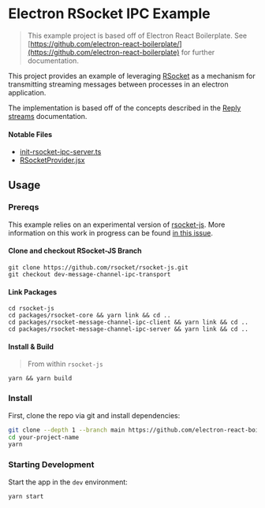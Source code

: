 # Electron RSocket IPC Example

> This example project is based off of Electron React Boilerplate. See [https://github.com/electron-react-boilerplate/](https://github.com/electron-react-boilerplate) for further documentation.

This project provides an example of leveraging [RSocket](https://rsocket.io) as a mechanism for transmitting streaming messages between processes in an electron application.

The implementation is based off of the concepts described in the [Reply streams](https://www.electronjs.org/docs/latest/tutorial/message-ports/#reply-streams) documentation.

#### Notable Files

- [init-rsocket-ipc-server.ts](./src/main/init-rsocket-ipc-server.ts)
- [RSocketProvider.jsx](./src/renderer/contexts/RSocketProvider.jsx)

## Usage

### Prereqs

This example relies on an experimental version of [rsocket-js](https://github.com/rsocket/rsocket-js). More information on this work in progress can be found [in this issue](https://github.com/rsocket/rsocket-js/issues/158).

#### Clone and checkout RSocket-JS Branch

```
git clone https://github.com/rsocket/rsocket-js.git
git checkout dev-message-channel-ipc-transport
```

#### Link Packages

```
cd rsocket-js
cd packages/rsocket-core && yarn link && cd ..
cd packages/rsocket-message-channel-ipc-client && yarn link && cd ..
cd packages/rsocket-message-channel-ipc-server && yarn link && cd ..
```

#### Install & Build

> From within `rsocket-js`

```
yarn && yarn build
```

### Install

First, clone the repo via git and install dependencies:

```bash
git clone --depth 1 --branch main https://github.com/electron-react-boilerplate your-project-name
cd your-project-name
yarn
```

### Starting Development

Start the app in the `dev` environment:

```bash
yarn start
```
